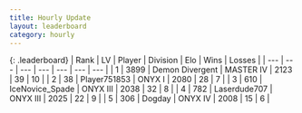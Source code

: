 ```yaml
---
title: Hourly Update
layout: leaderboard
category: hourly
---
```


{: .leaderboard}
| Rank | LV | Player | Division | Elo | Wins | Losses |
| --- | --- | --- | --- | --- | --- | --- |
| <span data-change="0">1</span> | 3899 | <span title="ID: 370081">Demon Divergent</span> | MASTER IV | <span data-change="28">2123</span> | <span data-change="3">39</span> | <span data-change="0">10</span> |
| <span data-change="0">2</span> | 38 | <span title="ID: 751853">Player751853</span> | ONYX I | <span data-change="0">2080</span> | <span data-change="0">28</span> | <span data-change="0">7</span> |
| <span data-change="1">3</span> | 610 | <span title="ID: 597289">IceNovice_Spade</span> | ONYX III | <span data-change="27">2038</span> | <span data-change="4">32</span> | <span data-change="1">8</span> |
| <span data-change="-1">4</span> | 782 | <span title="ID: 372321">Laserdude707</span> | ONYX III | <span data-change="0">2025</span> | <span data-change="0">22</span> | <span data-change="0">9</span> |
| <span data-change="1">5</span> | 306 | <span title="ID: 649259">Dogday</span> | ONYX IV | <span data-change="0">2008</span> | <span data-change="0">15</span> | <span data-change="0">6</span> |